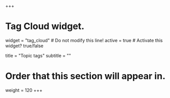 +++
# Tag Cloud widget.
widget = "tag_cloud"  # Do not modify this line!
active = true  # Activate this widget? true/false

title = "Topic tags"
subtitle = ""

# Order that this section will appear in.
weight = 120
+++
